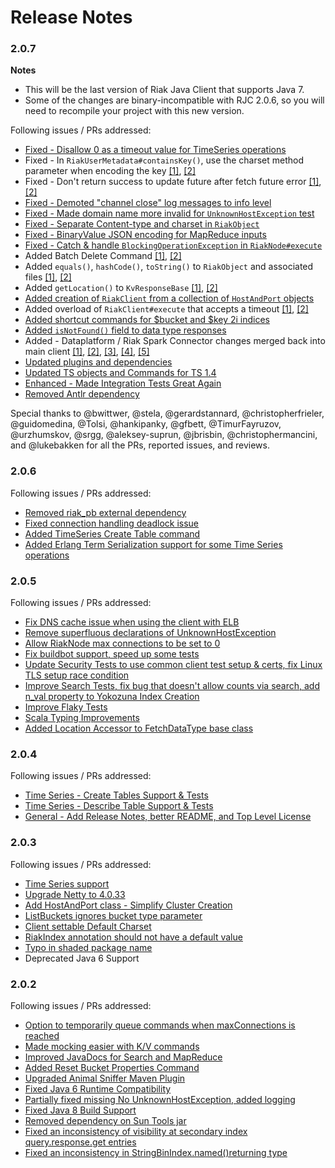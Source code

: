 Release Notes
=============

### 2.0.7

**Notes**
 * This will be the last version of Riak Java Client that supports Java 7.
 * Some of the changes are binary-incompatible with RJC 2.0.6, so you will need to recompile your project with this new version.

Following issues / PRs addressed:

* [Fixed - Disallow 0 as a timeout value for TimeSeries operations](https://github.com/basho/riak-java-client/pull/662)
* Fixed - In `RiakUserMetadata#containsKey()`, use the charset method parameter when encoding the key [[1]](https://github.com/basho/riak-java-client/pull/558), [[2]](https://github.com/basho/riak-java-client/pull/646)
* Fixed - Don't return success to update future after fetch future error [[1]](https://github.com/basho/riak-java-client/pull/633), [[2]](https://github.com/basho/riak-java-client/pull/636)
* [Fixed - Demoted "channel close" log messages to info level](https://github.com/basho/riak-java-client/pull/637)
* [Fixed - Made domain name more invalid for `UnknownHostException` test](https://github.com/basho/riak-java-client/pull/641)
* [Fixed - Separate Content-type and charset in `RiakObject`](https://github.com/basho/riak-java-client/pull/647)
* [Fixed - BinaryValue JSON encoding for MapReduce inputs](https://github.com/basho/riak-java-client/pull/655)
* [Fixed - Catch & handle `BlockingOperationException` in `RiakNode#execute`](https://github.com/basho/riak-java-client/pull/661)
* Added Batch Delete Command [[1]](https://github.com/basho/riak-java-client/pull/487), [[2]](https://github.com/basho/riak-java-client/pull/650)
* Added `equals()`, `hashCode()`, `toString()` to `RiakObject` and associated files [[1]](https://github.com/basho/riak-java-client/pull/557), [[2]](https://github.com/basho/riak-java-client/pull/648)
* Added `getLocation()` to `KvResponseBase` [[1]](https://github.com/basho/riak-java-client/pull/606), [[2]](https://github.com/basho/riak-java-client/pull/643)
* [Added creation of `RiakClient` from a collection of `HostAndPort` objects](https://github.com/basho/riak-java-client/pull/607)
* Added overload of `RiakClient#execute` that accepts a timeout [[1]](https://github.com/basho/riak-java-client/pull/610), [[2]](https://github.com/basho/riak-java-client/pull/642)
* [Added shortcut commands for $bucket and $key 2i indices](https://github.com/basho/riak-java-client/pull/652)
* [Added `isNotFound()` field to data type responses](https://github.com/basho/riak-java-client/pull/654)
* Added - Dataplatform / Riak Spark Connector changes merged back into main client [[1]](https://github.com/basho/riak-java-client/pull/621), [[2]](https://github.com/basho/riak-java-client/pull/626), [[3]](https://github.com/basho/riak-java-client/pull/644), [[4]](https://github.com/basho/riak-java-client/pull/659), [[5]](https://github.com/basho/riak-java-client/pull/665)
* [Updated plugins and dependencies](https://github.com/basho/riak-java-client/pull/631)
* [Updated TS objects and Commands for TS 1.4](https://github.com/basho/riak-java-client/pull/651)
* [Enhanced - Made Integration Tests Great Again](https://github.com/basho/riak-java-client/pull/657)
* [Removed Antlr dependency](https://github.com/basho/riak-java-client/pull/629)

Special thanks to @bwittwer, @stela, @gerardstannard, @christopherfrieler, @guidomedina, @Tolsi, @hankipanky, @gfbett, @TimurFayruzov, @urzhumskov, @srgg, @aleksey-suprun, @jbrisbin, @christophermancini, and @lukebakken for all the PRs, reported issues, and reviews.

### 2.0.6
Following issues / PRs addressed:
 * [Removed riak_pb external dependency](https://github.com/basho/riak-java-client/pull/615)
 * [Fixed connection handling deadlock issue](https://github.com/basho/riak-java-client/pull/598)
 * [Added TimeSeries Create Table command](https://github.com/basho/riak-java-client/pull/602/)
 * [Added Erlang Term Serialization support for some Time Series operations](https://github.com/basho/riak-java-client/pull/611/)

### 2.0.5
Following issues / PRs addressed:
 * [Fix DNS cache issue when using the client with ELB](https://github.com/basho/riak-java-client/pull/573)
 * [Remove superfluous declarations of UnknownHostException](https://github.com/basho/riak-java-client/pull/553)
 * [Allow RiakNode max connections to be set to 0](https://github.com/basho/riak-java-client/pull/582)
 * [Fix buildbot support, speed up some tests](https://github.com/basho/riak-java-client/pull/596)
 * [Update Security Tests to use common client test setup & certs, fix Linux TLS setup race condition](https://github.com/basho/riak-java-client/pull/595)
 * [Improve Search Tests, fix bug that doesn't allow counts via search, add n_val property to Yokozuna Index Creation](https://github.com/basho/riak-java-client/pull/594)
 * [Improve Flaky Tests](https://github.com/basho/riak-java-client/pull/593)
 * [Scala Typing Improvements](https://github.com/basho/riak-java-client/pull/591)
 * [Added Location Accessor to FetchDataType base class](https://github.com/basho/riak-java-client/pull/590)

### 2.0.4
Following issues / PRs addressed:
 * [Time Series - Create Tables Support & Tests](https://github.com/basho/riak-java-client/pull/588)
 * [Time Series - Describe Table Support & Tests](https://github.com/basho/riak-java-client/pull/589)
 * [General - Add Release Notes, better README, and Top Level License](https://github.com/basho/riak-java-client/pull/583)

### 2.0.3
Following issues / PRs addressed:
 * [Time Series support](https://github.com/basho/riak-java-client/pull/543)
 * [Upgrade Netty to 4.0.33](https://github.com/basho/riak-java-client/pull/581)
 * [Add HostAndPort class - Simplify Cluster Creation](https://github.com/basho/riak-java-client/pull/577)
 * [ListBuckets ignores bucket type parameter](https://github.com/basho/riak-java-client/pull/566)
 * [Client settable Default Charset](https://github.com/basho/riak-java-client/pull/550)
 * [RiakIndex annotation should not have a default value](https://github.com/basho/riak-java-client/pull/541)
 * [Typo in shaded package name](https://github.com/basho/riak-java-client/pull/555)
 * Deprecated Java 6 Support

### 2.0.2
Following issues / PRs addressed:
 * [Option to temporarily queue commands when maxConnections is reached](https://github.com/basho/riak-java-client/issues/510)
 * [Made mocking easier with K/V commands](https://github.com/basho/riak-java-client/pull/528)
 * [Improved JavaDocs for Search and MapReduce](https://github.com/basho/riak-java-client/pull/524)
 * [Added Reset Bucket Properties Command](https://github.com/basho/riak-java-client/pull/522)
 * [Upgraded Animal Sniffer Maven Plugin](https://github.com/basho/riak-java-client/pull/514)
 * [Fixed Java 6 Runtime Compatibility](https://github.com/basho/riak-java-client/pull/530)
 * [Partially fixed missing No UnknownHostException, added logging](https://github.com/basho/riak-java-client-client/pull/529)
 * [Fixed Java 8 Build Support](https://github.com/basho/riak-java-client/pull/517)
 * [Removed dependency on Sun Tools jar](https://github.com/basho/riak-java-client/pull/517)
 * [Fixed an inconsistency of visibility at secondary index query.response.get entries](https://github.com[com/basho/riak-java-client/pull/515)
 * [Fixed an inconsistency in StringBinIndex.named()returning type](https://github.com/basho/riak-java-client/pull/511)
